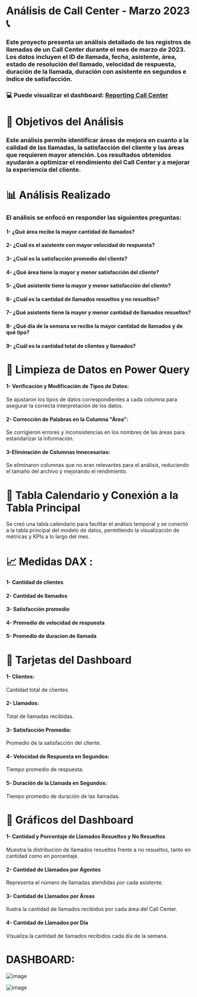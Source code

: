 # Análisis de Call Center - Marzo 2023 📞

### Este proyecto presenta un análisis detallado de los registros de llamadas de un Call Center durante el mes de marzo de 2023. Los datos incluyen el ID de llamada, fecha, asistente, área, estado de resolución del llamado, velocidad de respuesta, duración de la llamada, duración con asistente en segundos e índice de satisfacción.

### 💻 Puede visualizar el dashboard: [Reporting Call Center](LINK)

# 🎯 Objetivos del Análisis

### Este análisis permite identificar áreas de mejora en cuanto a la calidad de las llamadas, la satisfacción del cliente y las áreas que requieren mayor atención. Los resultados obtenidos ayudarán a optimizar el rendimiento del Call Center y a mejorar la experiencia del cliente.

# 📊 Análisis Realizado
### El análisis se enfocó en responder las siguientes preguntas:

#### **1-** ¿Qué área recibe la mayor cantidad de llamados?

#### **2-** ¿Cuál es el asistente con mayor velocidad de respuesta?

#### **3-** ¿Cuál es la satisfacción promedio del cliente?

#### **4-** ¿Qué área tiene la mayor y menor satisfacción del cliente?

#### **5-** ¿Qué asistente tiene la mayor y menor satisfacción del cliente?

#### **6-** ¿Cuál es la cantidad de llamados resueltos y no resueltos?

#### **7-** ¿Qué asistente tiene la mayor y menor cantidad de llamados resueltos?

#### **8-** ¿Qué día de la semana se recibe la mayor cantidad de llamados y de qué tipo?

#### **9-** ¿Cuál es la cantidad total de clientes y llamados?

# 📄 Limpieza de Datos en Power Query

#### **1- Verificación y Modificación de Tipos de Datos:** 

Se ajustaron los tipos de datos correspondientes a cada columna para asegurar la correcta interpretación de los datos.

#### **2- Corrección de Palabras en la Columna "Área":** 

Se corrigieron errores y inconsistencias en los nombres de las áreas para estandarizar la información.

#### **3-Eliminación de Columnas Innecesarias:** 

Se eliminaron columnas que no eran relevantes para el análisis, reduciendo el tamaño del archivo y mejorando el rendimiento.

# 📅 Tabla Calendario y Conexión a la Tabla Principal

Se creó una tabla calendario para facilitar el análisis temporal y se conectó a la tabla principal del modelo de datos, permitiendo la visualización de métricas y KPIs a lo largo del mes.

# 📈 Medidas DAX :

#### 1- Cantidad de clientes

#### 2- Cantidad de llamados

#### 3- Satisfacción promedio

#### 4- Promedio de velocidad de respuesta

#### 5- Promedio de duracion de llamada 

# 🔲 Tarjetas del Dashboard

#### **1- Clientes:** 

Cantidad total de clientes.

#### **2- Llamados:** 

Total de llamadas recibidas.

#### **3- Satisfacción Promedio:** 

Promedio de la satisfacción del cliente.

#### **4- Velocidad de Respuesta en Segundos:** 

Tiempo promedio de respuesta.

#### **5- Duración de la Llamada en Segundos:** 

Tiempo promedio de duración de las llamadas.

# 🏁 Gráficos del Dashboard

#### **1- Cantidad y Porcentaje de Llamados Resueltos y No Resueltos**

Muestra la distribución de llamados resueltos frente a no resueltos, tanto en cantidad como en porcentaje.

#### **2- Cantidad de Llamados por Agentes**

Representa el número de llamadas atendidas por cada asistente.

#### **3- Cantidad de Llamados por Áreas**

Ilustra la cantidad de llamados recibidos por cada área del Call Center.

#### **4- Cantidad de Llamados por Día**

Visualiza la cantidad de llamados recibidos cada día de la semana.

# DASHBOARD: 

![image](https://github.com/user-attachments/assets/1032913c-b818-4165-9bb5-6530bc04b8af)

![image](https://github.com/user-attachments/assets/5b4557e1-566b-4f67-9157-225f30bb55b0)

